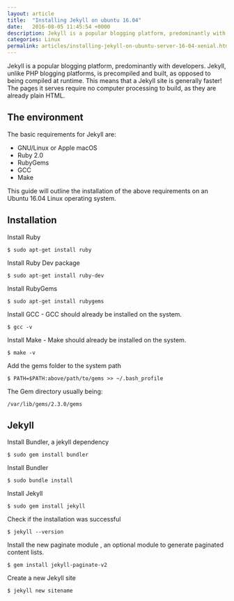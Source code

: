 ```yaml
---
layout: article
title:  "Installing Jekyll on ubuntu 16.04"
date:   2016-08-05 11:45:54 +0000
description: Jekyll is a popular blogging platform, predominantly with developers. Jekyll, unlike PHP blogging platforms, is precompiled and built, as opposed to being compiled at runtime. This means that a Jekyll site is generally faster! The pages it serves require no computer processing to build, as they are already plain HTML.
categories: Linux
permalink: articles/installing-jekyll-on-ubuntu-server-16-04-xenial.html
---
```

Jekyll is a popular blogging platform, predominantly with developers. Jekyll, unlike PHP blogging platforms, is precompiled and built, as opposed to being compiled at runtime. This means that a Jekyll site is generally faster! The pages it serves require no computer processing to build, as they are already plain HTML.

## The environment
The basic requirements for Jekyll are:
- GNU/Linux or Apple macOS
- Ruby 2.0
- RubyGems
- GCC
- Make

This guide will outline the installation of the above requirements on an Ubuntu 16.04 Linux operating system.


## Installation
Install Ruby
```
$ sudo apt-get install ruby
```


Install Ruby Dev package
```
$ sudo apt-get install ruby-dev
```


Install RubyGems
```
$ sudo apt-get install rubygems
```


Install GCC - GCC should already be installed on the system.
```
$ gcc -v
```


 Install Make - Make should already be installed on the system.
```
$ make -v
```


Add the gems folder to the system path
```
$ PATH=$PATH:above/path/to/gems >> ~/.bash_profile
```

The Gem directory usually being:
```
/var/lib/gems/2.3.0/gems
```


## Jekyll
Install Bundler, a jekyll dependency
```
$ sudo gem install bundler
```

Install  Bundler
```
$ sudo bundle install
```

Install Jekyll
```
$ sudo gem install jekyll
```

Check if the installation was successful
```
$ jekyll --version
```

Install the new paginate module , an optional module to generate paginated content lists.
```
$ gem install jekyll-paginate-v2
```

Create a new Jekyll site
```
$ jekyll new sitename
```

